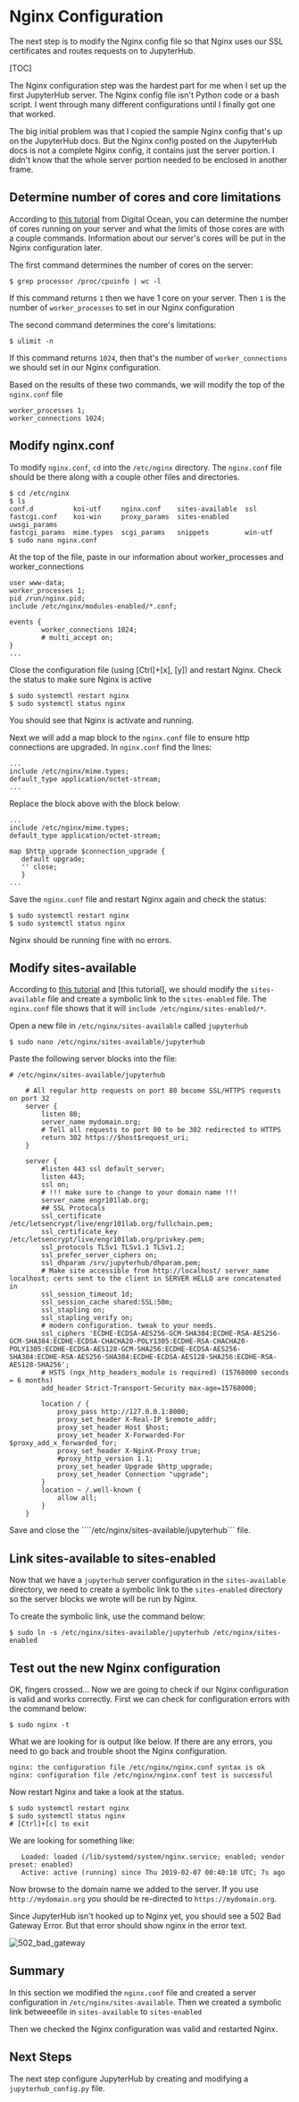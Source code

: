 # Nginx Configuration

The next step is to modify the Nginx config file so that Nginx uses our SSL certificates and routes requests on to JupyterHub.

[TOC]

The Nginx configuration step was the hardest part for me when I set up the first JupyterHub server. The Nginx config file isn't Python code or a bash script. I went through many different configurations until I finally got one that worked. 

The big initial problem was that I copied the sample Nginx config that's up on the JupyterHub docs. But the Nginx config posted on the JupyterHub docs is not a complete Nginx config, it contains just the server portion. I didn't know that the whole server portion needed to be enclosed in another frame.

## Determine number of cores and core limitations

According to [this tutorial]() from Digital Ocean, you can determine the number of cores running on your server and what the limits of those cores are with a couple commands. Information about our server's cores will be put in the Nginx configuration later.

The first command determines the number of cores on the server:

```text
$ grep processor /proc/cpuinfo | wc -l
```

If this command returns ```1``` then we have 1 core on your server. Then ```1``` is the number of ```worker_processes``` to set in our Nginx configuration

The second command determines the core's limitations:

```text
$ ulimit -n
```

If this command returns ```1024```, then that's the number of ```worker_connections``` we should set in our Nginx configuration.

Based on the results of these two commands, we will modify the top of the ```nginx.conf``` file

```text
worker_processes 1;
worker_connections 1024;
```

## Modify nginx.conf
 
To modify ```nginx.conf```, ```cd``` into the ```/etc/nginx``` directory. The ```nginx.conf``` file should be there along with a couple other files and directories.

```text
$ cd /etc/nginx
$ ls
conf.d          koi-utf     nginx.conf    sites-available  ssl
fastcgi.conf    koi-win     proxy_params  sites-enabled    uwsgi_params
fastcgi_params  mime.types  scgi_params   snippets         win-utf
$ sudo nano nginx.conf
```

At the top of the file, paste in our information about worker_processes and worker_connections

```text
user www-data;
worker_processes 1;
pid /run/nginx.pid;
include /etc/nginx/modules-enabled/*.conf;

events {
        worker_connections 1024;
        # multi_accept on;
}
...
```

Close the configuration file (using [Ctrl]+[x], [y]) and restart Nginx. Check the status to make sure Nginx is active

```text
$ sudo systemctl restart nginx
$ sudo systemctl status nginx
```

You should see that Nginx is activate and running.

Next we will add a map block to the ```nginx.conf``` file to ensure http connections are upgraded. In ```nginx.conf``` find the lines:

```text
...
include /etc/nginx/mime.types;
default_type application/octet-stream;
...
```

Replace the block above with the block below:

```text
...
include /etc/nginx/mime.types;
default_type application/octet-stream;

map $http_upgrade $connection_upgrade {
   default upgrade;
   '' close;
   }
...
```

Save the ```nginx.conf``` file and restart Nginx again and check the status:

```text
$ sudo systemctl restart nginx
$ sudo systemctl status nginx
```

Nginx should be running fine with no errors.

## Modify sites-available

According to [this tutorial](https://www.digitalocean.com/community/tutorials/how-to-set-up-django-with-postgres-nginx-and-gunicorn-on-ubuntu-18-04) and [this tutorial], we should modify the ```sites-available``` file and create a symbolic link to the ```sites-enabled``` file. The ```nginx.conf``` file shows that it will ```include /etc/nginx/sites-enabled/*```.

Open a new file in ```/etc/nginx/sites-available``` called ```jupyterhub```

```text
$ sudo nano /etc/nginx/sites-available/jupyterhub
```

Paste the following server blocks into the file:

```text
# /etc/nginx/sites-available/jupyterhub

    # All regular http requests on port 80 become SSL/HTTPS requests on port 32
    server {
        listen 80;
        server_name mydomain.org;
        # Tell all requests to port 80 to be 302 redirected to HTTPS
        return 302 https://$host$request_uri;
    }

    server {
        #listen 443 ssl default_server;
        listen 443;
        ssl on;
        # !!! make sure to change to your domain name !!!
        server_name engr101lab.org;
        ## SSL Protocals
        ssl_certificate /etc/letsencrypt/live/engr101lab.org/fullchain.pem;
        ssl_certificate_key /etc/letsencrypt/live/engr101lab.org/privkey.pem;
        ssl_protocols TLSv1 TLSv1.1 TLSv1.2;
        ssl_prefer_server_ciphers on;
        ssl_dhparam /srv/jupyterhub/dhparam.pem;
        # Make site accessible from http://localhost/ server_name localhost; certs sent to the client in SERVER HELLO are concatenated in
        ssl_session_timeout 1d;
        ssl_session_cache shared:SSL:50m;
        ssl_stapling on;
        ssl_stapling_verify on;
        # modern configuration. tweak to your needs.
        ssl_ciphers 'ECDHE-ECDSA-AES256-GCM-SHA384:ECDHE-RSA-AES256-GCM-SHA384:ECDHE-ECDSA-CHACHA20-POLY1305:ECDHE-RSA-CHACHA20-POLY1305:ECDHE-ECDSA-AES128-GCM-SHA256:ECDHE-ECDSA-AES256-SHA384:ECDHE-RSA-AES256-SHA384:ECDHE-ECDSA-AES128-SHA256:ECDHE-RSA-AES128-SHA256';
        # HSTS (ngx_http_headers_module is required) (15768000 seconds = 6 months)
        add_header Strict-Transport-Security max-age=15768000;

        location / {
            proxy_pass http://127.0.0.1:8000;
            proxy_set_header X-Real-IP $remote_addr;
            proxy_set_header Host $host;
            proxy_set_header X-Forwarded-For $proxy_add_x_forwarded_for;
            proxy_set_header X-NginX-Proxy true;
            #proxy_http_version 1.1;
            proxy_set_header Upgrade $http_upgrade;
            proxy_set_header Connection "upgrade";
        }
        location ~ /.well-known {
            allow all;
        }
    }
```

Save and close the ````/etc/nginx/sites-available/jupyterhub``` file.

## Link sites-available to sites-enabled

Now that we have a ```jupyterhub``` server configuration in the ```sites-available``` directory, we need to create a symbolic link to the ```sites-enabled``` directory so the server blocks we wrote will be run by Nginx.

To create the symbolic link, use the command below:

```text
$ sudo ln -s /etc/nginx/sites-available/jupyterhub /etc/nginx/sites-enabled
```

## Test out the new Nginx configuration

OK, fingers crossed... Now we are going to check if our Nginx configuration is valid and works correctly. First we can check for configuration errors with the command below:

```text
$ sudo nginx -t
```

What we are looking for is output like below. If there are any errors, you need to go back and trouble shoot the Nginx configuration.

```text
nginx: the configuration file /etc/nginx/nginx.conf syntax is ok
nginx: configuration file /etc/nginx/nginx.conf test is successful
```

Now restart Nginx and take a look at the status.

```text
$ sudo systemctl restart nginx
$ sudo systemctl status nginx
# [Ctrl]+[c] to exit
```

We are looking for something like:

```text
   Loaded: loaded (/lib/systemd/system/nginx.service; enabled; vendor preset: enabled)
   Active: active (running) since Thu 2019-02-07 00:40:10 UTC; 7s ago
```

Now browse to the domain name we added to the server. If you use ```http://mydomain.org``` you should be re-directed to ```https://mydomain.org```.

Since JupyterHub isn't hooked up to Nginx yet, you should see a 502 Bad Gateway Error. But that error should show nginx in the error text.

![502_bad_gateway](images/502_bad_gateway.png)

## Summary

In this section we modified the ```nginx.conf``` file and created a server configuration in ```/etc/nginx/sites-available```. Then we created a symbolic link betweeefile in ```sites-available``` to ```sites-enabled```

Then we checked the Nginx configuration was valid and restarted Nginx.

## Next Steps

The next step configure JupyterHub by creating and modifying a ```jupyterhub_config.py``` file.

<br>
